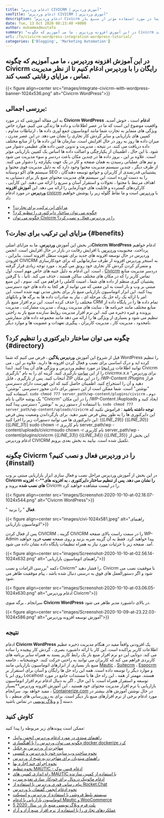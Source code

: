 ```yaml
---
title: "ادغام وردپرس CIVICRM | آموزش وردپرس" 
seoTitle: "ادغام وردپرس CIVICRM | آموزش وردپرس" 
description: "ادغام وردپرس Civicrm به شما امکان می دهد مدیریت داده ها و گردش کار را کنترل کنید. بهترین راهنما در مورد استفاده مؤثر از منبع باز Civicrm با وردپرس." 
date: Tue, 13 Oct 2020 08:23:40 +0000
author: muhammadmustafa
summary: "در این آموزش افزونه وردپرس ، ما می آموزیم که چگونه Civicrm رایگان را با وردپرس ادغام کنیم تا از نظر مدیریت تماس مزایای رقابتی کسب کند." 
url: /fa/civicrm-wordpress-integration-wordpress-tutorial/
categories: ['Blogging', 'Marketing Automation']
---
```


## در این آموزش افزونه وردپرس ، ما می آموزیم که چگونه Civicrm رایگان را با وردپرس ادغام کنیم تا از نظر مدیریت تماس ، مزایای رقابتی کسب کند.

{{< figure align=center src="images/integrate-civicrm-with-wordpress-banner-1024x536.png" alt="Civicrm WordPress">}}


## بررسی اجمالی:
به این مقاله آموزشی که در مورد **Civicrm WordPress ادغام** است ، خوش آمدید. واقعیت موضوع این است که ما در عصر اطلاعات و داده ها زندگی می کنیم. موارد خاص ویژگی های متمایز به تجارت شما مانند اتوماسیون جمع آوری داده ها ، ارتباطات مداوم ، کمپین های بازاریابی و سایر گردش کار تجاری را نشان می دهد. در این عصر مدرن ، میزان داده ها روز به روز در حال افزایش است. سازمان ها این داده ها را از منابع مختلف داده دریافت می کنند. در نتیجه ، مدیریت و تدوین چنین داده های عظیمی دشوار می شود. با این حال ، اطمینان از یکپارچگی و اصالت داده ها اساس یک کمپین بازاریابی مؤثر است. علاوه بر این ، بروز داده ها در چندین مکان باعث دردسر و سوء مدیریت می شود و تیم های عملیاتی رسیدن به همان صفحه و کار در یک جهت یکپارچه را دشوار می کنند.
از طرف دیگر ، چندین سیستم مدیریت محتوا وجود دارد که به دلیل مدیریت قوی محتوا و سیستم های اکو دوستانه SEO ، پشتیبانی قدرتمندی از کاربران و جوامع توسعه دهندگان را به دست آورده است. این سیستم های مدیریت محتوای منبع باز برای دستیابی به اهداف مرتبط با محتوا ، تحولات و استقرار آسان و سریع را ارائه می دهند. این کارآیی ، کارکردهای گسترده و قابلیت های خودآزمایی را ارائه می دهد. این **آموزش افزونه وردپرس** در مورد ادغام [civicrm][2] با [وردپرس][3] است و ما نقاط گلوله زیر را پوشش خواهیم داد
  * [مزایای این ترکیب برای تجارت؟][4]
  * [چگونه می توان ساختار دایرکتوری را تنظیم کرد؟][5]
  * [چگونه می توان Civicrm را در وردپرس فعال و نصب کرد؟][6]

## مزایای این ترکیب برای تجارت؟ {#benefits}

در بخش این آموزش **وردپرس**، ما به مزایای اصلی**Civicrm WordPress** ادغام خواهیم پرداخت. محبوبیت [وردپرس][3] با افزایش رقابت در بازار در حال افزایش است. انجمن وردپرس در حال توسعه افزونه های جدید برای تقویت سطل افزونه است. بنابراین ، افزودن CIVICRM به استخر وردپرس افزونه از طرف سازمانهایی که برای خودکارسازی و متمرکز کردن گردش کار تجاری خود رونق می گیرند ، مورد توجه زیادی قرار گرفته است.
این ادغام به دلیل جنبه های خاص مهم است. اول ، [Civicrm][2] دردسر مدیریت منابع تماس کاربر را که در مکان های مختلف ساکن هستند ، حذف می کند. ثانیا ، با گرفتن پشتیبان گیری منظم از داده های شما ، امنیت کاملی را فراهم می کند. سوم ، این منبع مبتنی بر وب و باز است به این معنی که می توانید از هر کجا به داده های خود دسترسی پیدا کنید. این ابزار اتوماسیون بازاریابی منبع باز برای بخش مدنی تهیه شده است. این امر با ارائه یک راه حل یک مرحله ای ، نیاز به صادرات داده ها به برگه ها و بانکهای مختلف را حذف کرده است. این نرم افزار منبع باز CRM تمام داده ها را در پایگاه داده از منابع مختلف مانند خبرنامه ها ، سایت های مدیریت رویداد ، مدیریت مشارکت ، مدیریت پرونده و غیره ذخیره می کند. این نرم افزار مدیریت روابط سازنده منبع باز به راحتی تنظیم می شود و بسیاری از ویژگی ها را ارائه می دهد مانند مجموعه داده های سفارشی نامحدود ، مدیریت کار ، مدیریت کاربران ، پیگیری تعهدات و عضویت ها و موارد دیگر.

## چگونه می توان ساختار دایرکتوری را تنظیم کرد؟ {#directory}

قبل از شروع این آموزش **وردپرس پلاگین** ، فرض می کنیم که شما WordPress را تنظیم کرده اید و درک اساسی برای نصب و فعال کردن افزونه ها دارید. علاوه بر این ، می توانید اطلاعات [در اینجا][7] در مورد تنظیم وردپرس و ویژگی های آن پیدا کنید.
ابتدا Civicrm را از این [سایت][8] بارگیری کنید. گزینه ای را به نام "بارگیری civicrmx.x.x برای وردپرس" انتخاب کنید.
پس از بارگیری ، فایل ZIP را در این مکان /WP-Content /Plugins قرار دهید و آن را استخراج کنید. اطمینان حاصل کنید که این فهرست دارای دسترسی "نوشتن" است.
شما ممکن است از این دستور برای دادن مجوز دسترسی "نوشتن" استفاده کنید. `sudo chmod 777 server_path/wp-content/plugins/civicrm`
دوم ، یک پوشه خالی با نام "Civicrm" را در این مکان /WP-Content /Auploads ایجاد کنید و با استفاده از دستور زیر به "نوشتن" دسترسی پیدا کنید.
`sudo chmod 777 server_path/wp-content/uploads/civicrm`
**توجه داشته باشید** : فراموش نکنید که این دایرکتوری ها را به طور پیش فرض تغییر دهید. برای بازگرداندن وضعیت پیش فرض این دایرکتوری ها می توانید دستورات زیر را اجرا کنید:
{{_LINE_29_}}
{{_LINE_30_}}
{{_LINE_31_}}
      sudo chown -r نام کاربری server_path/wp -content/uploads/civicrmsudo chown -r نام کاربری server_path/wp -content/plugins/civicrm
{{_LINE_33_}}
{{_LINE_34_}}
{{_LINE_35_}}
این بخش از ادغام وردپرس CIVICRM تکمیل شده است. بیایید به بخش بعدی برویم.

## چگونه Civicrm را در وردپرس فعال و نصب کنیم؟ {#install}

در این بخش از آموزش وردپرس مراحل نصب و فعال سازی ابزار بازاریابی مبتنی بر وب **Civicrm را نشان می دهد. پس از تنظیم ساختار دایرکتوری ، به افزونه های****-> **افزونه های نصب شده** بروید و Civicrm را در لیست مشاهده خواهید کرد.

{{< figure align=center src="images/Screenshot-2020-10-10-at-02.18.07-1024x544.png" alt="Civicrm WordPress">}}

" **فعال** " را بزنید.

{{< figure align=center src="images/civi-1024x581.jpeg" alt="راهنمای اتوماسیون بازاریابی">}}

پس از فعال کردن CIVICRM ، گزینه CIVICRM را در سمت راست بالای صفحه WP-Admin پیدا خواهید کرد. فقط به آن گزینه ضربه بزنید و روی صفحه **نصب** فرود خواهید آمد.
صفحه زیر با جزئیات مورد نیاز به همراه تنظیمات پایگاه داده نشان داده می شود.

{{< figure align=center src="images/Screenshot-2020-10-10-at-02.56.14-1024x632.png" alt="راهنمای اتوماسیون بازاریابی">}}

دکمه "بررسی الزامات و نصب Civicrm" را فشار دهید. Civicrm با موفقیت نصب می شود و اگر دستورالعمل های فوق به درستی دنبال شده باشد ، پیام موفقیت ظاهر می شود.

{{< figure align=center src="images/Screenshot-2020-10-10-at-03.06.05-1024x630.png" alt="ادغام وردپرس Civicrm">}}

سرانجام ، برگه منوی **Civicrm WordPress** در بالای داشبورد مدیر ظاهر می شود.

{{< figure align=center src="images/Screenshot-2020-10-09-at-23.22.03-1024x586.png" alt="آموزش توسعه افزونه وردپرس">}}


## نتیجه
ادغام **Civicrm WordPress** یک افزودنی واقعاً مفید در هنگام مدیریت ذخیره عظیم اطلاعات کاربر پراکنده است. این کار با ارائه داشبورد بصری ، گردش کار پیچیده را ساده می کند. دوتایی این دو نرم افزار منبع باز یک رابط کاربر پسند به همراه سایر برنامه های کاربردی فراهم می کند که کاربران می توانند به راحتی حرکت کنند. خوشبختانه ، جامعه منبع باز بسیاری از ابزارهای اتوماسیون بازاریابی مانند [Mautic][9] ، [Suitecrm][10] ، [Espocrm][11] و موارد دیگر را توسعه داده است. همه این راه حل ها رایگان و آسان برای استقرار بر روی ابر یا Localhost هستند. مهمتر از همه ، این راه حل ها با مستندات جامع در مورد توسعه و استقرار همراه است. با این حال ، اگر به دنبال ادغام نرم افزار اتوماسیون بازاریابی با نرم افزار مدیریت محتوای خود هستید ، این آموزش افزونه وردپرس**بسیار مفید خواهد بود.
سرانجام ، [Containerize.com][12] در حال نوشتن آموزش های بیشتر در مورد ادغام برخی از نرم افزارهای منبع باز دیگر است. برای به روزرسانی های منظم ، با دسته [1][1] و [وبلاگ نویسی][13] در تماس باشید.

## کاوش کنید
ممکن است پیوندهای زیر مربوطه را پیدا کنید:
  * [راهنمای مبتدی در مورد ادغام وردپرس انجمن وانیل][14]
  * [چگونه می توان وردپرس را با آهنگسازی docker dockerize کرد][15]
  * [مهاجرت از وردپرس به جکیل][16]
  * [نحوه ساخت وب سایت خود با وردپرس و گتسبی][17]
  * [راهنمای مبتدیان برای مهاجرت به شبح از وردپرس][18]
  * [نحوه اجرای چند اجاره بها][19]
  * [نحوه تنظیم MAUTIC - ادغام فیس بوک][20]
  * [راه اندازی کمپین های MAUTIC با استفاده از کمپین سازنده][21]
  * [ادغام مائوتیک دروپال برای خودکار سازی تغذیه سرب][22]
  * [پیام رسانی فوری وردپرس با استفاده از Rocket.Chat][23]
  * [نحوه ادغام انجمن گفتمان با وردپرس][24]
  * [سیستم بلیط فروشی با استفاده از وردپرس و استیکت][25]
  * [اتوماسیون بازاریابی با ادغام Mautic و WooCommerce][26]
  * [5 پلت فرم وبلاگ نویسی منبع باز در سال 2020][27]
  * [عملکردهای تجاری را با استفاده از نرم افزار منبع آزاد و آزاد][28]



[1]: https://products.containerize.com/marketing-automation
[2]: https://products.containerize.com/marketing-automation/civicrm
[3]: https://products.containerize.com/blogging/wordpress
[4]: #benefits
[5]: #directory
[6]: #install
[7]: https://products.containerize.com/blogging/wordpress/
[8]: https://civicrm.org/download
[9]: https://products.containerize.com/marketing-automation/mautic/
[10]: https://products.containerize.com/marketing-automation/suitecrm/
[11]: https://products.containerize.com/marketing-automation/espocrm/
[12]: https://href.li/?https://www.containerize.com/
[13]: https://products.containerize.com/blogging
[14]: https://blog.containerize.com/blogging/how-to-a-install-plugin-in-wordpress-vanilla-forum/
[15]: https://blog.containerize.com/blogging/how-to-dockerize-wordpress-docker-wordpress/
[16]: https://blog.containerize.com/blogging/quick-guide-on-how-to-migrate-from-wordpress-to-jekyll/
[17]: https://blog.containerize.com/blogging/how-does-gatsby-integrate-with-wordpress-gatsby-wordpress/
[18]:https://blog.containerize.com/blogging/a-guide-to-migrate-from-wordpress-to-ghost-ghost-wordpress/
[19]: https://blog.containerize.com/marketing-automation/how-to-implement-multi-tenancy-in-mautic/
[20]: https://blog.containerize.com/marketing-automation/how-to-setup-mautic-facebook-integration/
[21]: https://blog.containerize.com/marketing-automation/how-to-setup-marketing-campaigns-using-mautic-campaign-builder/
[22]: https://blog.containerize.com/content-management/drupal-tutorial-automate-lead-growth-with-drupal-mautic/
[23]: https://blog.containerize.com/blogging/instantly-communicate-with-customers-using-wordpress-and-rocket-chat/
[24]: https://blog.containerize.com/blogging/how-to-integrate-discourse-forum-with-wordpress/
[25]: https://blog.containerize.com/blogging/automate-ticketing-system-using-wordpress-and-osticket/
[26]: https://blog.containerize.com/blogging/marketing-automation-using-mautic-and-wordpress-woocommerce/
[27]: https://blog.containerize.com/2020/10/07/top-5-open-source-blogging-platform-in-2020/
[28]: https://blog.containerize.com/blogging/automate-business-operations-using-open-source-software/
